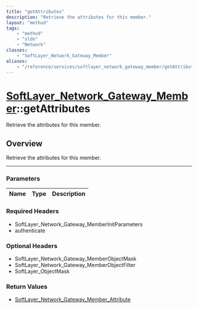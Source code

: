 ```yaml
---
title: "getAttributes"
description: "Retrieve the attributes for this member."
layout: "method"
tags:
    - "method"
    - "sldn"
    - "Network"
classes:
    - "SoftLayer_Network_Gateway_Member"
aliases:
    - "/reference/services/softlayer_network_gateway_member/getAttributes"
---
```

# [SoftLayer_Network_Gateway_Member](/reference/services/SoftLayer_Network_Gateway_Member)::getAttributes

Retrieve the attributes for this member.


## Overview 
Retrieve the attributes for this member.

-----

### Parameters 
|Name | Type | Description |
| --- | --- | --- |


### Required Headers
* SoftLayer_Network_Gateway_MemberInitParameters
* authenticate


### Optional Headers
* SoftLayer_Network_Gateway_MemberObjectMask
* SoftLayer_Network_Gateway_MemberObjectFilter
* SoftLayer_ObjectMask

### Return Values
* <a href='/reference/datatypes/SoftLayer_Network_Gateway_Member_Attribute'>SoftLayer_Network_Gateway_Member_Attribute </a>




